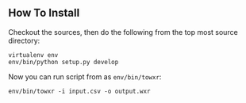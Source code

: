 How To Install
--------------
Checkout the sources, then do the following from the top most source directory:

    virtualenv env
    env/bin/python setup.py develop

Now you can run script from as `env/bin/towxr`:

    env/bin/towxr -i input.csv -o output.wxr
